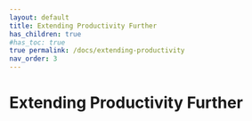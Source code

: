 ```yaml
---
layout: default
title: Extending Productivity Further
has_children: true
#has_toc: true
true permalink: /docs/extending-productivity
nav_order: 3
---
```


# Extending Productivity Further
